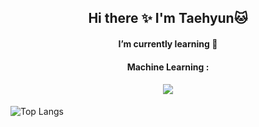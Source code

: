 <div align="center">
<h2> Hi there ✨ I'm Taehyun🐱</h2>

<h4> I’m currently learning 📖 <h4>
<h4> Machine Learning :  <h4>
<img src="https://img.shields.io/badge/PyTorch-#EE4C2C?style=flat-square&logo=PyTorch&logoColor=white"/>
</div>

![Top Langs](https://github-readme-stats.vercel.app/api/top-langs/?username=zizi-ctrl&layout=compact&theme=transparent)



<!--
**zizi-ctrl/zizi-ctrl** is a ✨ _special_ ✨ repository because its `README.md` (this file) appears on your GitHub profile.

Here are some ideas to get you started:

- 🔭 I’m currently working on ...
- 🌱 I’m currently learning ...
- 👯 I’m looking to collaborate on ...
- 🤔 I’m looking for help with ...
- 💬 Ask me about ...
- 📫 How to reach me: ...
- 😄 Pronouns: ...
- ⚡ Fun fact: ...
-->
